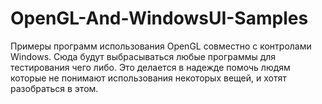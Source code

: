 # OpenGL-And-WindowsUI-Samples
Примеры программ использования OpenGL совместно с контролами Windows.
Сюда будут выбрасываться любые программы для тестирования чего либо.
Это делается в надежде помочь людям которые не понимают использования некоторых вещей, и хотят разобраться в этом.
